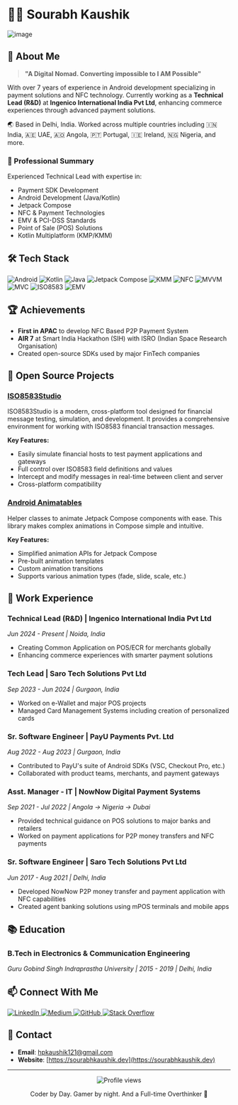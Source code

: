 # 👨‍💻 Sourabh Kaushik
![image](https://github.com/user-attachments/assets/f747401f-aff8-43f1-b379-0c016d00bda2)



## 🚀 About Me

> **"A Digital Nomad. Converting impossible to I AM Possible"**

With over 7 years of experience in Android development specializing in payment solutions and NFC technology. Currently working as a **Technical Lead (R&D)** at **Ingenico International India Pvt Ltd**, enhancing commerce experiences through advanced payment solutions.

🌏 Based in Delhi, India. Worked across multiple countries including 🇮🇳 India, 🇦🇪 UAE, 🇦🇴 Angola, 🇵🇹 Portugal, 🇮🇪 Ireland, 🇳🇬 Nigeria, and more.

### 👔 Professional Summary

Experienced Technical Lead with expertise in:
- Payment SDK Development
- Android Development (Java/Kotlin)
- Jetpack Compose
- NFC & Payment Technologies
- EMV & PCI-DSS Standards
- Point of Sale (POS) Solutions
- Kotlin Multiplatform (KMP/KMM)

## 🛠️ Tech Stack

<p align="left">
  <img src="https://img.shields.io/badge/Android-3DDC84?style=for-the-badge&logo=android&logoColor=white" alt="Android" />
  <img src="https://img.shields.io/badge/Kotlin-0095D5?style=for-the-badge&logo=kotlin&logoColor=white" alt="Kotlin" />
  <img src="https://img.shields.io/badge/Java-ED8B00?style=for-the-badge&logo=openjdk&logoColor=white" alt="Java" />
  <img src="https://img.shields.io/badge/Jetpack%20Compose-4285F4?style=for-the-badge&logo=jetpackcompose&logoColor=white" alt="Jetpack Compose" />
  <img src="https://img.shields.io/badge/KMM-7F52FF?style=for-the-badge&logo=kotlin&logoColor=white" alt="KMM" />
  <img src="https://img.shields.io/badge/NFC-000000?style=for-the-badge&logo=android&logoColor=white" alt="NFC" />
  <img src="https://img.shields.io/badge/MVVM-0078D7?style=for-the-badge&logo=android&logoColor=white" alt="MVVM" />
  <img src="https://img.shields.io/badge/MVC-0078D7?style=for-the-badge&logo=android&logoColor=white" alt="MVC" />
  <img src="https://img.shields.io/badge/ISO8583-FF6C37?style=for-the-badge&logoColor=white" alt="ISO8583" />
  <img src="https://img.shields.io/badge/EMV-6DB33F?style=for-the-badge&logoColor=white" alt="EMV" />
</p>

## 🏆 Achievements

- **First in APAC** to develop NFC Based P2P Payment System
- **AIR 7** at Smart India Hackathon (SIH) with ISRO (Indian Space Research Organisation)
- Created open-source SDKs used by major FinTech companies

## 🔭 Open Source Projects

### [ISO8583Studio](https://github.com/hpkaushik121/aIso8583studio)
ISO8583Studio is a modern, cross-platform tool designed for financial message testing, simulation, and development. It provides a comprehensive environment for working with ISO8583 financial transaction messages.

**Key Features:**
- Easily simulate financial hosts to test payment applications and gateways
- Full control over ISO8583 field definitions and values
- Intercept and modify messages in real-time between client and server
- Cross-platform compatibility

### [Android Animatables](https://github.com/hpkaushik121/Android_Animatable)
Helper classes to animate Jetpack Compose components with ease. This library makes complex animations in Compose simple and intuitive.

**Key Features:**
- Simplified animation APIs for Jetpack Compose
- Pre-built animation templates
- Custom animation transitions
- Supports various animation types (fade, slide, scale, etc.)

## 💼 Work Experience

### Technical Lead (R&D) | Ingenico International India Pvt Ltd
*Jun 2024 - Present | Noida, India*
- Creating Common Application on POS/ECR for merchants globally
- Enhancing commerce experiences with smarter payment solutions

### Tech Lead | Saro Tech Solutions Pvt Ltd
*Sep 2023 - Jun 2024 | Gurgaon, India*
- Worked on e-Wallet and major POS projects
- Managed Card Management Systems including creation of personalized cards

### Sr. Software Engineer | PayU Payments Pvt. Ltd
*Aug 2022 - Aug 2023 | Gurgaon, India*
- Contributed to PayU's suite of Android SDKs (VSC, Checkout Pro, etc.)
- Collaborated with product teams, merchants, and payment gateways

### Asst. Manager - IT | NowNow Digital Payment Systems
*Sep 2021 - Jul 2022 | Angola → Nigeria → Dubai*
- Provided technical guidance on POS solutions to major banks and retailers
- Worked on payment applications for P2P money transfers and NFC payments

### Sr. Software Engineer | Saro Tech Solutions Pvt Ltd
*Jun 2017 - Aug 2021 | Delhi, India*
- Developed NowNow P2P money transfer and payment application with NFC capabilities
- Created agent banking solutions using mPOS terminals and mobile apps

## 📚 Education

### B.Tech in Electronics & Communication Engineering
*Guru Gobind Singh Indraprastha University | 2015 - 2019 | Delhi, India*

## 📫 Connect With Me

<p align="left">
  <a href="https://www.linkedin.com/in/sourabh-kaushik/" target="_blank">
    <img src="https://img.shields.io/badge/LinkedIn-0077B5?style=for-the-badge&logo=linkedin&logoColor=white" alt="LinkedIn" />
  </a>
  <a href="https://hpkaushik121.medium.com" target="_blank">
    <img src="https://img.shields.io/badge/Medium-12100E?style=for-the-badge&logo=medium&logoColor=white" alt="Medium" />
  </a>
  <a href="https://github.com/hpkaushik121" target="_blank">
    <img src="https://img.shields.io/badge/GitHub-100000?style=for-the-badge&logo=github&logoColor=white" alt="GitHub" />
  </a>
  <a href="https://stackoverflow.com/users/8040930/sourabh" target="_blank">
    <img src="https://img.shields.io/badge/Stack_Overflow-FE7A16?style=for-the-badge&logo=stack-overflow&logoColor=white" alt="Stack Overflow" />
  </a>
</p>

## 📱 Contact

- **Email**: [hpkaushik121@gmail.com](mailto:hpkaushik121@gmail.com)
- **Website**: [https://sourabhkaushik.dev](https://sourabhkaushik.dev)

---

<div align="center">
  <img src="https://komarev.com/ghpvc/?username=hpkaushik121&style=flat-square&color=blue" alt="Profile views" />
</div>

<div align="center">
  <p>Coder by Day. Gamer by night. And a Full-time Overthinker 💭</p>
</div>
